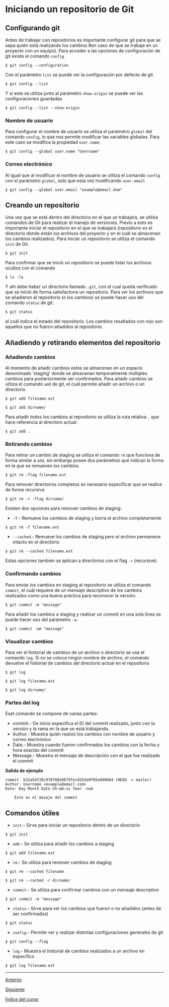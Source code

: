 # Iniciando un repositorio de Git

## Configurando git

Antes de trabajar con repositorios es importante configurar git para que se sepa quién está realizando los cambios 8en caso de que se trabaje en un proyecto con un equipo). Para acceder a las opciones de configuración de git existe el comando `config`
~~~
$ git config --configuration
~~~
Con el parámetro `list` se puede ver la configuración por defecto de git
~~~
$ git config --list
~~~
Y si este se utiliza junto al parámetro `show-origin` se puede ver las configuraciones guardadas
~~~
$ git config --list --show-origin
~~~

### Nombre de usuario

Para configurar el nombre de usuario se utiliza el parámetro `global` del comando `config`, lo que nos permite modificar las variables globales. Para este caso se modifica la propiedad `user.name`.
~~~
$ git config --global user.name "Username"
~~~

### Correo electrónico
Al igual que al modificar el nombre de usuario se utiliza el comando `config` con el parámetro `global`, solo que esta vez modificando `user.email`
~~~
$ git config --global user.email "example@email.dom" 
~~~


## Creando un repositorio

Una vez que se está dentro del directorio en el que se trabajará, se utiliza comandos de Git para realizar el manejo de versiones. Previo a esto es importante iniciar el repositorio en el que se trabajará (repositorio es el directorio donde están los archivos del proyecto y en el cuál se almacenan los cambios realizados). Para iniciar un repositorio se utiliza el comando `init` de Git.
~~~
$ git init
~~~
Para confirmar que se inició un repositorio se puede listar los archivos ocultos con el comando
~~~
$ ls -la
~~~
Y ahí debe haber un directorio llamado `.git`, con el cual queda verificado que se inició de forma satisfactoria un repositorio. Para ver los archivos que se añadieron al repositorio (o los cambios) se puede hacer uso del comando `status` de git:
~~~
$ git status
~~~
el cuál indica el estado del repositorio. Los cambios resaltados con rojo son aquellos que no fueron añadidos al repositorio.


## Añadiendo y retirando elementos del repositorio

### Añadiendo cambios

Al momento de añadir cambios estos se almacenan en un espacio denominado 'staging' donde se almacenan temporalmente múltiples cambios para posteriormente ser confirmados. Para añadir cambios se utiliza el comando `add` de git, el cuál permite añadir un archivo o un directorio.
~~~
$ git add filename.ext
~~~
~~~
$ git add dirname/
~~~
Para añadir todos los cambios al repositorio se utiliza la ruta relativa `.` que hace referencia al directoro actual:
~~~
$ git add .
~~~

### Retirando cambios

Para retirar un cambio de staging se utiliza el comando `rm` que funciona de forma similar a `add`, sin embargo posee dos parámetros que indican la forma en la que se remueven los cambios.
~~~
$ git rm -flag filename.ext
~~~
Para remover directorios completos es necesario especificar que se realice de forma recursiva
~~~
$ git rm -r -flag dirname/
~~~
Existen dos opciones para remover cambios de staging:
- `-f`.- Remueve los cambios de staging y borra el archivo completamente
~~~
$ git rm -f filename.ext
~~~
- `--cached`.- Remueve los cambios de staging pero el archivo permanece intacto en el directorio
~~~
$ git rm --cached filename.ext
~~~
Estas opciones también se aplican a directorios con el flag `-r` (recursive).


### Confirmando cambios

Para enviar los cambios en staging al repositorio se utiliza el comando `commit`, el cuál requiere de un mensaje descriptivo de los cambios realizados como una buena práctica para reconocer la versión.
~~~
$ git commit -m "message"
~~~
Para añadir los cambios a staging y realizar un commit en una sola línea se puede hacer uso del parámetro `-a`:
~~~
$ git commit -am "message"
~~~

### Visualizar cambios

Para ver el historial de cambios de un archivo o directorio se usa el comando `log`. Si no se coloca ningún nombre de archivo, el comando devuelve el historial de cambios del directorio actual en el repositorio
~~~
$ git log
~~~
~~~
$ git log filename.ext
~~~
~~~
$ git log dirname/
~~~

### Partes del log

Eset comando se compone de varias partes:
- commit.- De inicio especifica el ID del commit realizado, junto con la versión y la rama en la que se está trabajando.
- Author.- Muestra quién realizó los cambios con nombre de usuario y correo electrónico
- Date.- Muestra cuando fueron confirmados los cambios con la fecha y hora exactas del commit
- Message.- Muestra el mensaje de descripción con el que fue realizado el commit

**Salida de ejemplo**
~~~
commit  b32a54f20c978788dd679fec82b3e0f05e840684 (HEAD -> master)
Author: Username <example@email.com>
Date: Day Month Date hh:mm:ss Year -num

    Este es el mesaje del commit
~~~

## Comandos útiles

- `init`.- Sirve para iniciar un repositorio dentro de un directorio
~~~
$ git init
~~~
- `add`.- Se utiliza para añadir los cambios a staging
~~~
$ git add filename.ext
~~~
- `rm`.- Se utiliza para remover cambios de staging
~~~
$ git rm --cached filename
~~~
~~~
$ git rm --cached -r dirname/
~~~
- `commit`.- Se utiliza para confirmar cambios con un mensaje descriptivo
~~~
$ git commit -m "message"
~~~
- `status`.- Sirve para ver los cambios que fueron o no añadidos (antes de ser confirmados)
~~~
$ git status
~~~
- `config`.- Permite ver y realizar distintas configuraciones generales de git
~~~
$ git config --flag
~~~
- `log`.- Muestra el historial de cambios realizados a un archivo en específico
~~~
$ git log filename.ext
~~~


---

[Anterior](../1_Introduction/IntroductionToTerminal.md)

[Siguiente](./Wildcards.md)

[Índice del curso](../Index.md)
